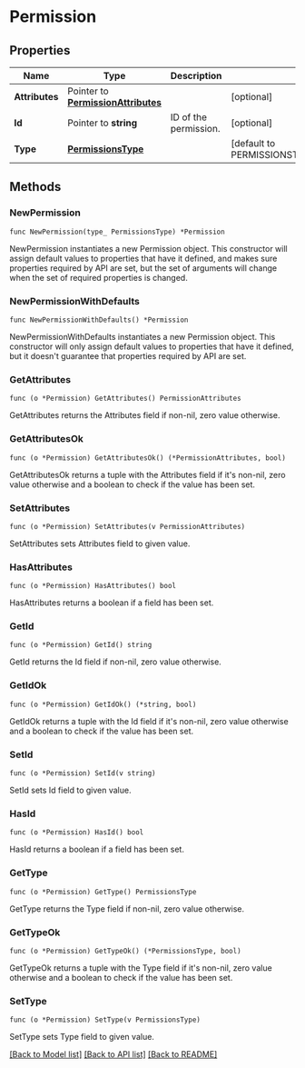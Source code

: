 # Permission

## Properties

Name | Type | Description | Notes
---- | ---- | ----------- | ------
**Attributes** | Pointer to [**PermissionAttributes**](PermissionAttributes.md) |  | [optional] 
**Id** | Pointer to **string** | ID of the permission. | [optional] 
**Type** | [**PermissionsType**](PermissionsType.md) |  | [default to PERMISSIONSTYPE_PERMISSIONS]

## Methods

### NewPermission

`func NewPermission(type_ PermissionsType) *Permission`

NewPermission instantiates a new Permission object.
This constructor will assign default values to properties that have it defined,
and makes sure properties required by API are set, but the set of arguments
will change when the set of required properties is changed.

### NewPermissionWithDefaults

`func NewPermissionWithDefaults() *Permission`

NewPermissionWithDefaults instantiates a new Permission object.
This constructor will only assign default values to properties that have it defined,
but it doesn't guarantee that properties required by API are set.

### GetAttributes

`func (o *Permission) GetAttributes() PermissionAttributes`

GetAttributes returns the Attributes field if non-nil, zero value otherwise.

### GetAttributesOk

`func (o *Permission) GetAttributesOk() (*PermissionAttributes, bool)`

GetAttributesOk returns a tuple with the Attributes field if it's non-nil, zero value otherwise
and a boolean to check if the value has been set.

### SetAttributes

`func (o *Permission) SetAttributes(v PermissionAttributes)`

SetAttributes sets Attributes field to given value.

### HasAttributes

`func (o *Permission) HasAttributes() bool`

HasAttributes returns a boolean if a field has been set.

### GetId

`func (o *Permission) GetId() string`

GetId returns the Id field if non-nil, zero value otherwise.

### GetIdOk

`func (o *Permission) GetIdOk() (*string, bool)`

GetIdOk returns a tuple with the Id field if it's non-nil, zero value otherwise
and a boolean to check if the value has been set.

### SetId

`func (o *Permission) SetId(v string)`

SetId sets Id field to given value.

### HasId

`func (o *Permission) HasId() bool`

HasId returns a boolean if a field has been set.

### GetType

`func (o *Permission) GetType() PermissionsType`

GetType returns the Type field if non-nil, zero value otherwise.

### GetTypeOk

`func (o *Permission) GetTypeOk() (*PermissionsType, bool)`

GetTypeOk returns a tuple with the Type field if it's non-nil, zero value otherwise
and a boolean to check if the value has been set.

### SetType

`func (o *Permission) SetType(v PermissionsType)`

SetType sets Type field to given value.



[[Back to Model list]](../README.md#documentation-for-models) [[Back to API list]](../README.md#documentation-for-api-endpoints) [[Back to README]](../README.md)


